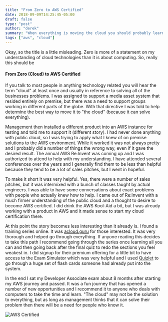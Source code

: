 ```yaml
---
title: "From Zero to AWS Certified"
date: 2018-09-09T14:25:45-05:00
draft: false
type: "post"
author: "derek"
summary: "When everything is moving the cloud you should probably learn it because the cloud can solve all the problems (right?)"
tags: ["aws", "cloud"]
---
```


Okay, so the title is a little misleading. Zero is more of a statement on my understanding of cloud technologies than it is about computing. So, really this should be 

#### From Zero (Cloud) to AWS Certified
If you talk to most people in anything technology related you will hear the term "cloud" at least once and usually in reference to solving all of the businesses problems. I was assigned to support a media asset system that resided entirely on premise, but there was a need to support groups working in different parts of the globe. With that directive I was told to help determine the best way to move it to "the cloud" (because it can solve everything). 

Management then installed a different product into an AWS instance for testing and told me to support it (different story). I had never done anything with public cloud, so I was trying to apply what I knew of on premise solutions to the AWS environment. While it worked it was not always pretty and I probably did a number of things the wrong way, even if it gave the desired result. The annual AWS Re:Invent was coming up and I was authorized to attend to help with my understanding. I have attended several conferences over the years and I generally find them to be less than helpful because they tend to be a lot of sales pitches, but I went in hopeful.

To make it short it was very helpful. Yes, there were a number of sales pitches, but it was intermixed with a bunch of classes taught by actual engineers. I was able to have some conversations about exact problems with people who actually knew how to help. I came out of Re:Invent with a much firmer understanding of the public cloud and a thought to desire to become AWS certified. I did drink the AWS Kool-Aid a bit, but I was already working with a product in AWS and it made sense to start my cloud certification there.

At this point the story becomes less interesting than it already is. I found a training series online. It was [acloud.guru](https://acloud.guru) for those interested. It was very thorough and helped go through everything. If anyone reading this decides to take this path I recommend going through the series once learning all you can and then going back after the final quiz to redo the sections you feel weakest in. I did signup for their premium offering for a little bit to have access to the Exam Simulator which was very helpful and I used [Quizlet](https://quizlet.com/) to go through a huge set of flash cards someone had already put into the system.

In the end I sat my Developer Associate exam about 8 months after starting my AWS journey and passed. It was a fun journey that has opened a number of new opportunities and I recommend it to anyone who deals with computers to take the time and learn. "The cloud" may not be the solution to everything, but as long as management thinks that it can solve their problem then there will be a need for people who know it.

![AWS Certified](https://www.derekreinhardt.com/images/aws_certified.png)
